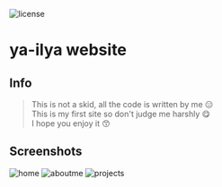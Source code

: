 ![license](https://img.shields.io/github/license/ya-ilya/ya-ilya.github.io)
# ya-ilya website
## Info
> This is not a skid, all the code is written by me 😑 <br>
> This is my first site so don't judge me harshly 😋 <br>
> I hope you enjoy it 😙
## Screenshots
![home](https://wmpics.pics/di-N0NW.png)
![aboutme](https://media.discordapp.net/attachments/768104853955412001/774671695230795806/unknown.png?width=1440&height=417)
![projects](https://media.discordapp.net/attachments/770250214019039254/774671885824819260/unknown.png?width=1442&height=514)
